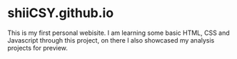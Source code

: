 # shiiCSY.github.io


This is my first personal webisite. I am learning some basic HTML, CSS and Javascript through this project, on there I also showcased my analysis projects for preview.